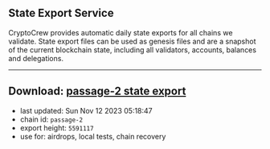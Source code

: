 ## State Export Service
CryptoCrew provides automatic daily state exports for all chains we validate. State export files can be used as genesis files and are a snapshot of the current blockchain state, including all validators, accounts, balances and delegations.

---
**Download: [passage-2 state export](https://dl.ccvalidators.com/SERVICE/passage/passage-2_export_5591117.json)**
---

- last updated: Sun Nov 12 2023 05:18:47
- chain id: `passage-2`
- export height: `5591117`
- use for: airdrops, local tests, chain recovery
